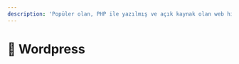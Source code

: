 ```yaml
---
description: 'Popüler olan, PHP ile yazılmış ve açık kaynak olan web hizmetine bakış'
---
```


# 🧇 Wordpress

